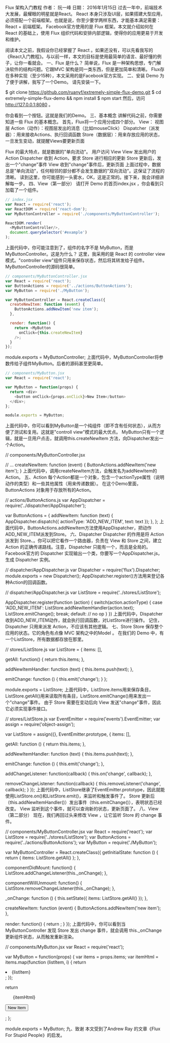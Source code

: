 Flux 架构入门教程
作者： 阮一峰
日期： 2016年1月15日
过去一年中，前端技术大发展，最耀眼的明星就是React。
React 本身只涉及UI层，如果搭建大型应用，必须搭配一个前端框架。也就是说，你至少要学两样东西，才能基本满足需要：React + 前端框架。
Facebook官方使用的是 Flux 框架。本文就介绍如何在 React 的基础上，使用 Flux 组织代码和安排内部逻辑，使得你的应用更易于开发和维护。

阅读本文之前，我假设你已经掌握了 React 。如果还没有，可以先看我写的《React入门教程》。与以前一样，本文的目标是使用最简单的语言、最好懂的例子，让你一看就会。
一、Flux 是什么？
简单说，Flux 是一种架构思想，专门解决软件的结构问题。它跟MVC 架构是同一类东西，但是更加简单和清晰。
Flux存在多种实现（至少15种），本文采用的是Facebook官方实现。
二、安装 Demo
为了便于讲解，我写了一个Demo。
请先安装一下。

$ git clone https://github.com/ruanyf/extremely-simple-flux-demo.git
$ cd extremely-simple-flux-demo && npm install
$ npm start
然后，访问 http://127.0.0.1:8080 。

你会看到一个按钮。这就是我们的Demo。
三、基本概念
讲解代码之前，你需要知道一些 Flux 的基本概念。
首先，Flux将一个应用分成四个部分。
View： 视图层
Action（动作）：视图层发出的消息（比如mouseClick）
Dispatcher（派发器）：用来接收Actions、执行回调函数
Store（数据层）：用来存放应用的状态，一旦发生变动，就提醒Views要更新页面

Flux 的最大特点，就是数据的"单向流动"。
用户访问 View
View 发出用户的 Action
Dispatcher 收到 Action，要求 Store 进行相应的更新
Store 更新后，发出一个"change"事件
View 收到"change"事件后，更新页面
上面过程中，数据总是"单向流动"，任何相邻的部分都不会发生数据的"双向流动"。这保证了流程的清晰。
读到这里，你可能感到一头雾水，OK，这是正常的。接下来，我会详细讲解每一步。
四、View（第一部分）
请打开 Demo 的首页index.jsx ，你会看到只加载了一个组件。

```javascript
// index.jsx
var React = require('react');
var ReactDOM = require('react-dom');
var MyButtonController = require('./components/MyButtonController');

ReactDOM.render(
  <MyButtonController/>,
  document.querySelector('#example')
);
```
上面代码中，你可能注意到了，组件的名字不是 MyButton，而是 MyButtonController。这是为什么？
这里，我采用的是 React 的 controller view 模式。"controller view"组件只用来保存状态，然后将其转发给子组件。MyButtonController的源码很简单。

```javascript
// components/MyButtonController.jsx
var React = require('react');
var ButtonActions = require('../actions/ButtonActions');
var MyButton = require('./MyButton');

var MyButtonController = React.createClass({
  createNewItem: function (event) {
    ButtonActions.addNewItem('new item');
  },

  render: function() {
    return <MyButton
      onClick={this.createNewItem}
    />;
  }
});
```

module.exports = MyButtonController;
上面代码中，MyButtonController将参数传给子组件MyButton。后者的源码甚至更简单。

```javascript
// components/MyButton.jsx
var React = require('react');

var MyButton = function(props) {
  return <div>
    <button onClick={props.onClick}>New Item</button>
  </div>;
};

module.exports = MyButton;
```
上面代码中，你可以看到MyButton是一个纯组件（即不含有任何状态），从而方便了测试和复用。这就是"controll view"模式的最大优点。
MyButton只有一个逻辑，就是一旦用户点击，就调用this.createNewItem 方法，向Dispatcher发出一个Action。

// components/MyButtonController.jsx

  // ...
  createNewItem: function (event) {
    ButtonActions.addNewItem('new item');
  }
上面代码中，调用createNewItem方法，会触发名为addNewItem的Action。
五、Action
每个Action都是一个对象，包含一个actionType属性（说明动作的类型）和一些其他属性（用来传递数据）。
在这个Demo里面，ButtonActions 对象用于存放所有的Action。

// actions/ButtonActions.js
var AppDispatcher = require('../dispatcher/AppDispatcher');

var ButtonActions = {
  addNewItem: function (text) {
    AppDispatcher.dispatch({
      actionType: 'ADD_NEW_ITEM',
      text: text
    });
  },
};
上面代码中，ButtonActions.addNewItem方法使用AppDispatcher，把动作ADD_NEW_ITEM派发到Store。
六、Dispatcher
Dispatcher 的作用是将 Action 派发到 Store、。你可以把它看作一个路由器，负责在 View 和 Store 之间，建立 Action 的正确传递路线。注意，Dispatcher 只能有一个，而且是全局的。
Facebook官方的 Dispatcher 实现输出一个类，你要写一个AppDispatcher.js，生成 Dispatcher 实例。

// dispatcher/AppDispatcher.js
var Dispatcher = require('flux').Dispatcher;
module.exports = new Dispatcher();
AppDispatcher.register()方法用来登记各种Action的回调函数。

// dispatcher/AppDispatcher.js
var ListStore = require('../stores/ListStore');

AppDispatcher.register(function (action) {
  switch(action.actionType) {
    case 'ADD_NEW_ITEM':
      ListStore.addNewItemHandler(action.text);
      ListStore.emitChange();
      break;
    default:
      // no op
  }
})
上面代码中，Dispatcher收到ADD_NEW_ITEM动作，就会执行回调函数，对ListStore进行操作。
记住，Dispatcher 只用来派发 Action，不应该有其他逻辑。
七、Store
Store 保存整个应用的状态。它的角色有点像 MVC 架构之中的Model 。
在我们的 Demo 中，有一个ListStore，所有数据都存放在那里。

// stores/ListStore.js
var ListStore = {
  items: [],

  getAll: function() {
    return this.items;
  },

  addNewItemHandler: function (text) {
    this.items.push(text);
  },

  emitChange: function () {
    this.emit('change');
  }
};

module.exports = ListStore;
上面代码中，ListStore.items用来保存条目，ListStore.getAll()用来读取所有条目，ListStore.emitChange()用来发出一个"change"事件。
由于 Store 需要在变动后向 View 发送"change"事件，因此它必须实现事件接口。

// stores/ListStore.js
var EventEmitter = require('events').EventEmitter;
var assign = require('object-assign');

var ListStore = assign({}, EventEmitter.prototype, {
  items: [],

  getAll: function () {
    return this.items;
  },

  addNewItemHandler: function (text) {
    this.items.push(text);
  },

  emitChange: function () {
    this.emit('change');
  },

  addChangeListener: function(callback) {
    this.on('change', callback);
  },

  removeChangeListener: function(callback) {
    this.removeListener('change', callback);
  }
});
上面代码中，ListStore继承了EventEmitter.prototype，因此就能使用ListStore.on()和ListStore.emit()，来监听和触发事件了。
Store 更新后（this.addNewItemHandler()）发出事件（this.emitChange()），表明状态已经改变。 View 监听到这个事件，就可以查询新的状态，更新页面了。
八、View （第二部分）
现在，我们再回过头来修改 View ，让它监听 Store 的 change 事件。

// components/MyButtonController.jsx
var React = require('react');
var ListStore = require('../stores/ListStore');
var ButtonActions = require('../actions/ButtonActions');
var MyButton = require('./MyButton');

var MyButtonController = React.createClass({
  getInitialState: function () {
    return {
      items: ListStore.getAll()
    };
  },

  componentDidMount: function() {
    ListStore.addChangeListener(this._onChange);
  },

  componentWillUnmount: function() {
    ListStore.removeChangeListener(this._onChange);
  },

  _onChange: function () {
    this.setState({
      items: ListStore.getAll()
    });
  },

  createNewItem: function (event) {
    ButtonActions.addNewItem('new item');
  },

  render: function() {
    return <MyButton
      items={this.state.items}
      onClick={this.createNewItem}
    />;
  }
});
上面代码中，你可以看到当MyButtonController 发现 Store 发出 change 事件，就会调用 this._onChange 更新组件状态，从而触发重新渲染。

// components/MyButton.jsx
var React = require('react');

var MyButton = function(props) {
  var items = props.items;
  var itemHtml = items.map(function (listItem, i) {
    return <li key={i}>{listItem}</li>;
  });

  return <div>
    <ul>{itemHtml}</ul>
    <button onClick={props.onClick}>New Item</button>
  </div>;
};

module.exports = MyButton;
九、致谢
本文受到了Andrew Ray 的文章《Flux For Stupid People》的启发。